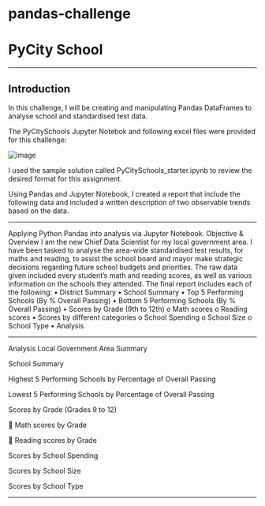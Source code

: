 # pandas-challenge

# PyCity School
----------------------

## Introduction

In this challenge, I will be creating and manipulating Pandas DataFrames to analyse school and standardised test data.

The PyCitySchools Jupyter Notebok and following excel files were provided for this challenge:

   ![image](https://github.com/Mago281/pandas-challenge/assets/131424690/f77ded6d-6ba1-4b43-b84b-b7df026e0d71)


I used the sample solution called PyCitySchools_starter.ipynb  to review the desired format for this assignment.

Using Pandas and Jupyter Notebook, I created a report that include the following data and included a written description of two observable trends based on the data.

________________________________________


Applying Python Pandas into analysis via Jupyter Notebook.
Objective & Overview
I am the new Chief Data Scientist for my local government area.  I have been tasked to analyse the area-wide standardised test results, for maths and reading, to assist the school board and mayor make strategic decisions regarding future school budgets and priorities.
The raw data given included every student’s math and reading scores, as well as various information on the schools they attended.  The final report includes each of the following:
•	District Summary
•	School Summary
•	Top 5 Performing Schools (By % Overall Passing)
•	Bottom 5 Performing Schools (By % Overall Passing)
•	Scores by Grade (9th to 12th)
o	Math scores
o	Reading scores
•	Scores by different categories
o	School Spending
o	School Size
o	School Type
•	Analysis
________________________________________
Analysis
Local Government Area Summary
 
School Summary
 

Highest 5 Performing Schools by Percentage of Overall Passing
 

Lowest 5 Performing Schools by Percentage of Overall Passing
 

Scores by Grade (Grades 9 to 12)

	Math scores by Grade
 

	Reading scores by Grade

 

Scores by School Spending

 

 

Scores by School Size

 

 

Scores by School Type

  

________________________________________


